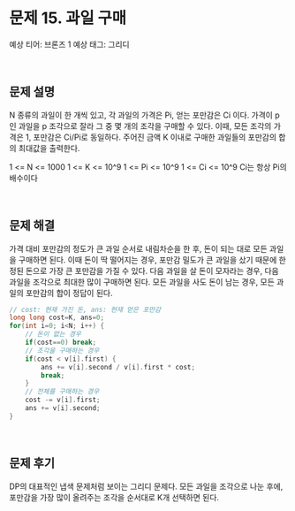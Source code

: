 # 문제 15. 과일 구매

예상 티어: 브론즈 1
예상 태그: 그리디

<br>

## 문제 설명

N 종류의 과일이 한 개씩 있고, 각 과일의 가격은 Pi, 얻는 포만감은 Ci 이다.
가격이 p 인 과일을 p 조각으로 잘라 그 중 몇 개의 조각을 구매할 수 있다.
이때, 모든 조각의 가격은 1, 포만감은 Ci/Pi로 동일하다.
주어진 금액 K 이내로 구매한 과일들의 포만감의 합의 최대값을 출력한다.

1 <= N <= 1000
1 <= K <= 10^9
1 <= Pi <= 10^9
1 <= Ci <= 10^9
Ci는 항상 Pi의 배수이다

<br>

## 문제 해결

가격 대비 포만감의 정도가 큰 과일 순서로 내림차순을 한 후, 돈이 되는 대로 모든 과일을 구매하면 된다.
이때 돈이 딱 떨어지는 경우, 포만감 밀도가 큰 과일을 샀기 때문에 한정된 돈으로 가장 큰 포만감을 가질 수 있다.
다음 과일을 살 돈이 모자라는 경우, 다음 과일을 조각으로 최대한 많이 구매하면 된다.
모든 과일을 사도 돈이 남는 경우, 모든 과일의 포만감의 합이 정답이 된다.

```cpp
// cost: 현재 가진 돈, ans: 현재 얻은 포만감
long long cost=K, ans=0;
for(int i=0; i<N; i++) {
	// 돈이 없는 경우 
	if(cost==0) break;
	// 조각을 구매하는 경우
	if(cost < v[i].first) {
		ans += v[i].second / v[i].first * cost;
		break;
	}
	// 전체를 구매하는 경우
	cost -= v[i].first;
	ans += v[i].second;
}
```

<br>

## 문제 후기

DP의 대표적인 냅색 문제처럼 보이는 그리디 문제다.
모든 과일을 조각으로 나눈 후에, 포만감을 가장 많이 올려주는 조각을 순서대로 K개 선택하면 된다.


<br>